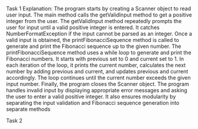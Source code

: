 Task 1
Explanation:
The program starts by creating a Scanner object to read user input.
The main method calls the getValidInput method to get a positive integer from the user.
The getValidInput method repeatedly prompts the user for input until a valid positive integer is entered. It catches NumberFormatException if the input cannot be parsed as an integer.
Once a valid input is obtained, the printFibonacciSequence method is called to generate and print the Fibonacci sequence up to the given number.
The printFibonacciSequence method uses a while loop to generate and print the Fibonacci numbers. It starts with previous set to 0 and current set to 1.
In each iteration of the loop, it prints the current number, calculates the next number by adding previous and current, and updates previous and current accordingly.
The loop continues until the current number exceeds the given input number.
Finally, the program closes the Scanner object.
The program handles invalid input by displaying appropriate error messages and asking the user to enter a valid positive integer. It also ensures modularity by separating the input validation and Fibonacci sequence generation into separate methods

Task 2
